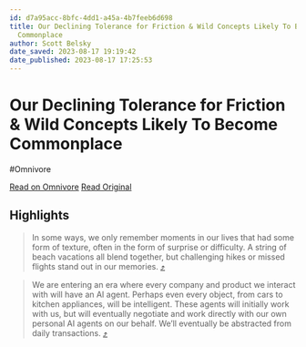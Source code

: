 ```yaml
---
id: d7a95acc-8bfc-4dd1-a45a-4b7feeb6d698
title: Our Declining Tolerance for Friction & Wild Concepts Likely To Become
  Commonplace
author: Scott Belsky
date_saved: 2023-08-17 19:19:42
date_published: 2023-08-17 17:25:53
---
```


# Our Declining Tolerance for Friction & Wild Concepts Likely To Become Commonplace
#Omnivore

[Read on Omnivore](https://omnivore.app/me/https-www-implications-com-p-our-declining-tolerance-for-frictio-18a05cc2093)
[Read Original](https://www.implications.com/p/our-declining-tolerance-for-friction)

## Highlights

> In some ways, we only remember moments in our lives that had some form of texture, often in the form of surprise or difficulty. A string of beach vacations all blend together, but challenging hikes or missed flights stand out in our memories. [⤴️](https://omnivore.app/me/https-www-implications-com-p-our-declining-tolerance-for-frictio-18a05cc2093#bb9cd8f4-9f3b-4ba2-9aa4-a4317199cb39) 

> We are entering an era where every company and product we interact with will have an AI agent. Perhaps even every object, from cars to kitchen appliances, will be intelligent. These agents will initially work with us, but will eventually negotiate and work directly with our own personal AI agents on our behalf. We’ll eventually be abstracted from daily transactions. [⤴️](https://omnivore.app/me/https-www-implications-com-p-our-declining-tolerance-for-frictio-18a05cc2093#70648eb1-128c-45db-a164-ba27ebfc0114) 

